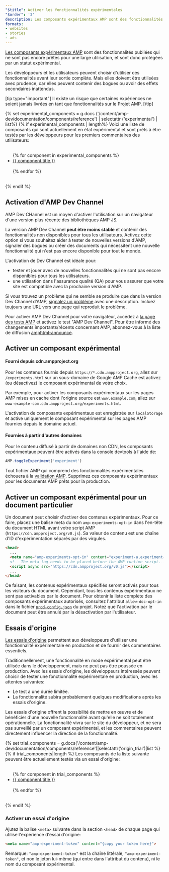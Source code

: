 ```yaml
---
"$title": Activer les fonctionnalités expérimentales
"$order": '3'
description: Les composants expérimentaux AMP sont des fonctionnalités publiées qui ne sont pas encore prêtes pour une large utilisation, et sont donc protégées par un statut expérimental.
formats:
- websites
- stories
- ads
---
```


[Les composants expérimentaux AMP](https://github.com/ampproject/amphtml/tree/master/tools/experiments) sont des fonctionnalités publiées qui ne sont pas encore prêtes pour une large utilisation, et sont donc protégées par un statut expérimental.

Les développeurs et les utilisateurs peuvent choisir d'utiliser ces fonctionnalités avant leur sortie complète. Mais elles doivent être utilisées avec prudence, car elles peuvent contenir des bogues ou avoir des effets secondaires inattendus.

[tip type="important"] Il existe un risque que certaines expériences ne soient jamais livrées en tant que fonctionnalités sur le Projet AMP. [/tip]

{% set experimental_components = g.docs ('/content/amp-dev/documentation/components/reference') | selectattr ('experimental') | list%} {% if experimental_components | length%} Voici une liste de composants qui sont actuellement en état expérimental et sont prêts à être testés par les développeurs pour les premiers commentaires des utilisateurs:

<ul><br>{% for component in experimental_components %}<br>  <li><a href="{{ component.url.path }}">{{ component.title }}</a></li><br>{% endfor %}<br></ul><br>{% endif %}

## Activation d'AMP Dev Channel

AMP Dev CHannel est un moyen d'activer l'utilisation sur un navigateur d'une version plus récente des bibliothèques AMP JS.

La version AMP Dev Channel **peut être moins stable** et contenir des fonctionnalités non disponibles pour tous les utilisateurs. Activez cette option si vous souhaitez aider à tester de nouvelles versions d'AMP, signaler des bogues ou créer des documents qui nécessitent une nouvelle fonctionnalité qui n'est pas encore disponible pour tout le monde.

L'activation de Dev Channel est idéale pour:

- tester et jouer avec de nouvelles fonctionnalités qui ne sont pas encore disponibles pour tous les utilisateurs.
- une utilisation dans l'assurance qualité (QA) pour vous assurer que votre site est compatible avec la prochaine version d'AMP.

Si vous trouvez un problème qui ne semble se produire que dans la version Dev Channel d'AMP, [signalez un problème](https://github.com/ampproject/amphtml/issues/new) avec une description. Incluez toujours une URL vers une page qui reproduit le problème.

Pour activer AMP Dev Channel pour votre navigateur, accédez à [la page des tests AMP](https://cdn.ampproject.org/experiments.html) et activez le test "AMP Dev Channel". Pour être informé des changements importants/récents concernant AMP, abonnez-vous à la liste de diffusion [amphtml-announce](https://groups.google.com/forum/#!forum/amphtml-announce).

## Activer un composant expérimental

#### Fourni depuis cdn.ampproject.org

Pour les contenus fournis depuis `https://*.cdn.ampproject.org`, allez sur `/experiments.html` sur un sous-domaine de Google AMP Cache est activez (ou désactivez) le composant expérimental de votre choix.

Par exemple, pour activer les composants expérimentaux sur les pages AMP mises en cache dont l'origine source est `www.example.com`, allez sur `www-example-com.cdn.ampproject.org/experiments.html`.

L'activation de composants expérimentaux est enregistrée sur `localStorage` et active uniquement le composant expérimental sur les pages AMP fournies depuis le domaine actuel.

#### Fournies à partir d'autres domaines

Pour le contenu diffusé à partir de domaines non CDN, les composants expérimentaux peuvent être activés dans la console devtools à l'aide de:

```js
AMP.toggleExperiment('experiment')
```

Tout fichier AMP qui comprend des fonctionnalités expérimentales échouera à la [validation AMP](validation-workflow/validate_amp.md). Supprimez ces composants expérimentaux pour les documents AMP prêts pour la production.

## Activer un composant expérimental pour un document particulier

Un document peut choisir d'activer des contenus expérimentaux. Pour ce faire, placez une balise meta du nom `amp-experiments-opt-in` dans l'en-tête du document HTML avant votre script AMP (`https://cdn.ampproject.org/v0.js`). Sa valeur de contenu est une chaîne d'ID d'expérimentation séparés par des virgules.

```html
<head>
  ...
  <meta name="amp-experiments-opt-in" content="experiment-a,experiment-b">
  <!-- The meta tag needs to be placed before the AMP runtime script.-->
  <script async src="https://cdn.ampproject.org/v0.js"></script>
  ...
</head>
```

Ce faisant, les contenus expérimentaux spécifiés seront activés pour tous les visiteurs du document. Cependant, tous les contenus expérimentaux ne sont pas activables par le document. Pour obtenir la liste complète des composants expérimentaux autorisés, consultez l'attribut `allow-doc-opt-in` dans le fichier [`prod-config.json`](https://github.com/ampproject/amphtml/blob/master/build-system/global-configs/prod-config.json) du projet. Notez que l'activation par le document peut être annulé par la désactivation par l'utilisateur.

## Essais d'origine

[Les essais d'origine](https://github.com/GoogleChrome/OriginTrials/blob/gh-pages/explainer.md) permettent aux développeurs d'utiliser une fonctionnalité expérimentale en production et de fournir des commentaires essentiels.

Traditionnellement, une fonctionnalité en mode expérimental peut être utilisée dans le développement, mais ne peut pas être poussée en production. Avec les essais d'origine, les développeurs intéressés peuvent choisir de tester une fonctionnalité expérimentale en production, avec les attentes suivantes:

- Le test a une durée limitée.
- La fonctionnalité subira probablement quelques modifications après les essais d'origine.

Les essais d'origine offrent la possibilité de mettre en œuvre et de bénéficier d'une nouvelle fonctionnalité avant qu'elle ne soit totalement opérationnelle. La fonctionnalité vivra sur le site du développeur, et ne sera pas surveillé par un composant expérimental, et les commentaires peuvent directement influencer la direction de la fonctionnalité.

{% set trial_components = g.docs('/content/amp-dev/documentation/components/reference')|selectattr('origin_trial')|list %} {% if trial_components|length %} Les composants de la liste suivante peuvent être actuellement testés via un essai d'origine:

<ul><br>{% for component in trial_components %}<br>  <li><a href="{{ component.url.path }}">{{ component.title }}</a></li><br>{% endfor %}<br></ul><br>{% endif %}

### Activer un essai d'origine

Ajutez la balise `<meta>` suivante dans la section `<head>` de chaque page qui utilise l'expérience d'essai d'origine:

```html
<meta name="amp-experiment-token" content="{copy your token here}">
```

Remarque: `"amp-experiment-token"` est la chaîne littérale, `"amp-experiment-token"`, et non le jeton lui-même (qui entre dans l'attribut du contenu), ni le nom du composant expérimental.
